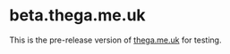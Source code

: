 # beta.thega.me.uk

This is the pre-release version of [thega.me.uk](https://thega.me.uk) for testing.
